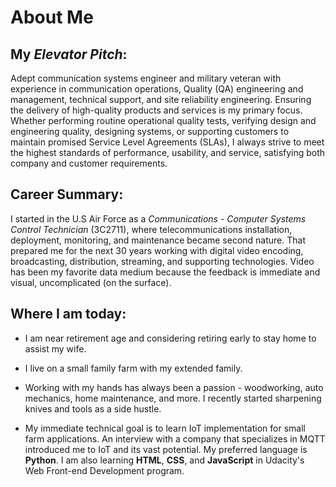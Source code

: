 # About Me

## My _Elevator Pitch_: 

Adept communication systems engineer and military veteran with experience in communication operations, Quality (QA) engineering and management, technical support, and site reliability engineering.  Ensuring the delivery of high-quality products and services is my primary focus.  Whether performing routine operational quality tests, verifying design and engineering quality, designing systems, or supporting customers to maintain promised Service Level Agreements (SLAs), I always strive to meet the highest standards of performance, usability, and service, satisfying both company and customer requirements.

## Career Summary:
I started in the U.S Air Force as a _Communications - Computer Systems Control Technician_ (3C2711), where telecommunications installation, deployment, monitoring, and maintenance became second nature.   That prepared me for the next 30 years working with digital video encoding, broadcasting, distribution, streaming, and supporting technologies.  Video has been my favorite data medium because the feedback is immediate and visual, uncomplicated (on the surface).

## Where I am today:

* I am near retirement age and considering retiring early to stay home to assist my wife.

* I live on a small family farm with my extended family.

* Working with my hands has always been a passion - woodworking, auto mechanics, home maintenance, and more.  I recently started sharpening knives and tools as a side hustle.

* My immediate technical goal is to learn IoT implementation for small farm applications.  An interview with a company that specializes in MQTT introduced me to IoT and its vast potential.  My preferred language is **Python**. I am also learning **HTML**, **CSS**, and **JavaScript** in Udacity's Web Front-end Development program. 




   

